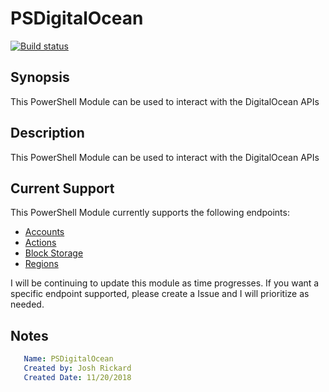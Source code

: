 # PSDigitalOcean
[![Build status](https://ci.appveyor.com/api/projects/status/hmj8cmf1j38e0193?svg=true)](https://ci.appveyor.com/project/MSAdministrator/psdigitalocean)

## Synopsis
This PowerShell Module can be used to interact with the DigitalOcean APIs


## Description
This PowerShell Module can be used to interact with the DigitalOcean APIs


## Current Support
This PowerShell Module currently supports the following endpoints:

+ [Accounts](https://developers.digitalocean.com/documentation/v2/#account)
+ [Actions](https://developers.digitalocean.com/documentation/v2/#actions)
+ [Block Storage](https://developers.digitalocean.com/documentation/v2/#block-storage)
+ [Regions](https://developers.digitalocean.com/documentation/v2/#regions)

I will be continuing to update this module as time progresses.  If you want a specific endpoint supported, please create a Issue and I will prioritize as needed.

## Notes
```yaml
   Name: PSDigitalOcean
   Created by: Josh Rickard
   Created Date: 11/20/2018
```